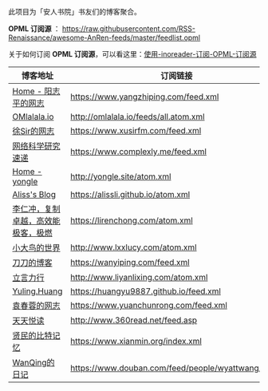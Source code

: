 此项目为「安人书院」书友们的博客聚合。

**OPML 订阅源** ： https://raw.githubusercontent.com/RSS-Renaissance/awesome-AnRen-feeds/master/feedlist.opml

关于如何订阅 **OPML 订阅源**，可以看这里：[使用-inoreader-订阅-OPML-订阅源](https://github.com/RSS-Renaissance/RSSR-Docs-CN/blob/master/01-%E4%BD%BF%E7%94%A8-inoreader-%E8%AE%A2%E9%98%85-OPML-%E8%AE%A2%E9%98%85%E6%BA%90.md)

博客地址 | 订阅链接
----- | -----
[Home - 阳志平的网志](https://www.yangzhiping.com/) | <https://www.yangzhiping.com/feed.xml>
[OMlalala.io](http://omlalala.io/) | <http://omlalala.io/feeds/all.atom.xml>
[徐Sir的网志](https://www.xusirfm.com/tech/) | <https://www.xusirfm.com/feed.xml>
[网络科学研究速递](https://www.complexly.me/) | <https://www.complexly.me/feed.xml>
[Home - yongle](http://yongle.site/) | <http://yongle.site/atom.xml>
[Aliss's Blog](https://alissli.github.io/) | <https://alissli.github.io/atom.xml>
[李仁冲，复制卓越，高效能极客，极燃](https://lirenchong.com/) | <https://lirenchong.com/atom.xml>
[小大鸟的世界](http://www.lxxlucy.com/) | <http://www.lxxlucy.com/atom.xml>
[刀刀的博客](http://wanyiping.com/) | <https://wanyiping.com/feed.xml>
[立言力行](http://www.liyanlixing.com/) | <http://www.liyanlixing.com/atom.xml>
[Yuling.Huang](https://huangyu9887.github.io/) | <https://huangyu9887.github.io/feed.xml>
[袁春蓉的网志](https://www.yuanchunrong.com/) | <https://www.yuanchunrong.com/feed.xml>
[天天悦读](http://360read.net/) | <http://www.360read.net/feed.asp>
[贤民的比特记忆](https://www.xianmin.org/) | <https://www.xianmin.org/index.xml>
[WanQing的日记](https://www.douban.com/people/wyattwang/notes) | <https://www.douban.com/feed/people/wyattwang/notes>